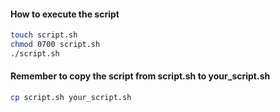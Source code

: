 #### How to execute the script
```bash
touch script.sh
chmod 0700 script.sh
./script.sh
```

#### Remember to copy the script from script.sh to your_script.sh
```bash
cp script.sh your_script.sh
```